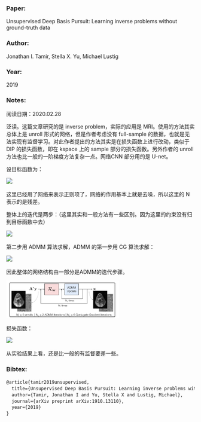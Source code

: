 ### Paper:

Unsupervised Deep Basis Pursuit: Learning inverse problems without ground-truth data

### Author:

Jonathan I. Tamir, Stella X. Yu, Michael Lustig

### Year:

2019

### Notes:

阅读日期：2020.02.28

泛读。这篇文章研究的是 inverse problem，实际的应用是 MRI。使用的方法其实总体上是 unroll 形式的网络，但是作者考虑没有 full-sample 的数据，也就是无法实现有监督学习。对此作者提出的方法其实是在损失函数上进行改动，类似于 DIP 的损失函数，即在 kspace 上的 sample 部分的损失函数。另外作者的 unroll 方法也比一般的一阶梯度方法复杂一点。网络CNN 部分用的是 U-net。

设目标函数为：

<img src="http://latex.codecogs.com/svg.latex? \begin{array}{ll}\arg \min _{\boldsymbol{x}} & \left.\frac{1}{2} \| \mathcal{N}_{\boldsymbol{w}}(\boldsymbol{x})\right) \|_{2}^{2} \\ \text { subject to } & \|\boldsymbol{y}-\boldsymbol{A x}\|_{2} \leq \epsilon\end{array}" border="0"/>

这里已经用了网络来表示正则项了，网络的作用基本上就是去噪，所以这里的 N 表示的是残差。

整体上的迭代是两步：（这里其实和一般方法有一些区别。因为这里的约束没有归到目标函数中去）

<img src="http://latex.codecogs.com/svg.latex? \begin{aligned} \boldsymbol{r}_{k} &=\mathcal{R}_{\boldsymbol{w}}\left(\boldsymbol{x}_{k-1}\right) \\ \boldsymbol{x}_{k} &=\arg \min _{\boldsymbol{x}} \frac{1}{2}\left\|\boldsymbol{x}-\boldsymbol{r}_{k}\right\|_{2}^{2} \text { s.t. }\|\boldsymbol{y}-\boldsymbol{A} \boldsymbol{x}\|_{2} \leq \epsilon \end{aligned}" border="0"/>

第二步用 ADMM 算法求解，ADMM 的第一步用 CG 算法求解：

<img src="http://latex.codecogs.com/svg.latex? \begin{aligned} \boldsymbol{x}_{l} &=\left(\rho \boldsymbol{A}^{*} \boldsymbol{A}+\boldsymbol{I}\right)^{-1}\left(\rho \boldsymbol{A}^{*}\left(\boldsymbol{z}_{l-1}-\boldsymbol{u}_{l-1}\right)+\boldsymbol{r}_{k}\right) \\ \boldsymbol{z}_{l} &=\boldsymbol{y}+\operatorname{L}2 \operatorname{Proj}\left(\boldsymbol{A} \boldsymbol{x}_{l}+\boldsymbol{u}_{l-1}-\boldsymbol{y}, \epsilon\right) \\ \boldsymbol{u}_{l} &=\boldsymbol{u}_{l-1}+\boldsymbol{A} \boldsymbol{x}_{l}+\boldsymbol{z}_{l} \end{aligned}" border="0"/>

因此整体的网络结构由一部分是ADMM的迭代步骤。

<img src="https://raw.githubusercontent.com/Theodore-PKU/pictures/master/20200228233611.png" width="60%"/>

损失函数：

<img src="http://latex.codecogs.com/svg.latex? \min _{\tilde{w}} \frac{1}{L} \sum_{i=1}^{L} \hat{\mathcal{L}}\left(\boldsymbol{A}^{(i)} \hat{\boldsymbol{x}}_{\tilde{\boldsymbol{w}}}^{(i)} \boldsymbol{y}^{(i)}\right)" border="0"/>

从实验结果上看，还是比一般的有监督要差一些。

### Bibtex:

```latex
@article{tamir2019unsupervised,
  title={Unsupervised Deep Basis Pursuit: Learning inverse problems without ground-truth data},
  author={Tamir, Jonathan I and Yu, Stella X and Lustig, Michael},
  journal={arXiv preprint arXiv:1910.13110},
  year={2019}
}
```
